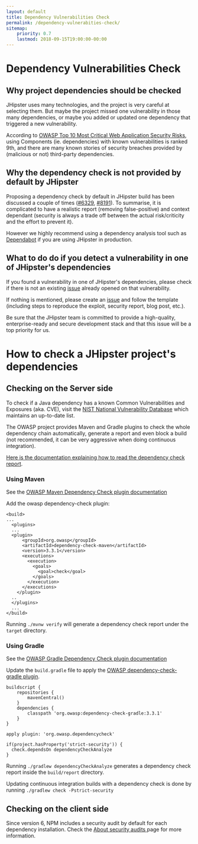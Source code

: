 ```yaml
---
layout: default
title: Dependency Vulnerabilities Check
permalink: /dependency-vulnerabities-check/
sitemap:
    priority: 0.7
    lastmod: 2018-09-15T19:00:00-00:00
---
```


# <i class="fa fa-check-circle-o"></i> Dependency Vulnerabilities Check

## Why project dependencies should be checked

JHipster uses many technologies, and the project is very careful at selecting them. But maybe the project missed one vulnerability in those many dependencies, or maybe you added or updated one dependency that triggered a new vulnerability.

According to [OWASP Top 10 Most Critical Web Application Security Risks](https://www.owasp.org/index.php/Category:OWASP_Top_Ten_Project), using Components (ie. dependencies) with known vulnerabilities is ranked 9th, and there are many known stories of security breaches provided by (malicious or not) third-party dependencies.

## Why the dependency check is not provided by default by JHipster

Proposing a dependency check by default in JHipster build has been discussed a couple of times ([#6329](https://github.com/jhipster/generator-jhipster/issues/6329), [#8191](https://github.com/jhipster/generator-jhipster/issues/8191)). To summarise, it is complicated to have a realistic report (removing false-positive) and context dependant (security is always a trade off between the actual risk/criticity and the effort to prevent it).

However we highly recommend using a dependency analysis tool such as [Dependabot](https://dependabot.com/) if you are using JHipster in production.  

## What to do do if you detect a vulnerability in one of JHipster's dependencies

If you found a vulnerability in one of JHipster's dependencies, please check if there is not an existing  [issue](https://github.com/jhipster/generator-jhipster/issues) already opened on that vulnerability.

If nothing is mentioned, please create an [issue](https://github.com/jhipster/generator-jhipster/issues/new/choose) and follow the template (including steps to reproduce the exploit, security report, blog post, etc.).

Be sure that the JHipster team is committed to provide a high-quality, enterprise-ready and secure development stack and that this issue will be a top priority for us.

# How to check a JHipster project's dependencies

## Checking on the Server side

To check if a Java dependency has a known Common Vulnerabilities and Exposures (aka. CVE), visit the [NIST National Vulnerability Database](https://nvd.nist.gov/) which maintains an up-to-date list.

The OWASP project provides Maven and Gradle plugins to check the whole dependency chain automatically, generate a report and even block a build (not recommended, it can be very aggressive when doing continuous integration).

[Here is the documentation explaining how to read the dependency check report](https://jeremylong.github.io/DependencyCheck/general/thereport.html).

### Using Maven

See the [OWASP Maven Dependency Check plugin documentation](https://jeremylong.github.io/DependencyCheck/dependency-check-maven/index.html)

Add the owasp dependency-check plugin:
```
<build>
...
  <plugins>
  ...
  <plugin>
      <groupId>org.owasp</groupId>
      <artifactId>dependency-check-maven</artifactId>
      <version>3.3.1</version>
      <executions>
        <execution>
          <goals>
            <goal>check</goal>
          </goals>
        </execution>
      </executions>
    </plugin>
  ..
  </plugins>
  ...
</build>
```
Running `./mvnw verify` will generate a dependency check report under the `target` directory.

### Using Gradle
See the [OWASP Gradle Dependency Check plugin documentation](https://jeremylong.github.io/DependencyCheck/dependency-check-gradle/index.html)

Update the `build.gradle` file to apply the [OWASP dependency-check-gradle plugin](https://plugins.gradle.org/plugin/org.owasp.dependencycheck).

```
buildscript {
    repositories {
        mavenCentral()
    }
    dependencies {
        classpath 'org.owasp:dependency-check-gradle:3.3.1'
    }
}

apply plugin: 'org.owasp.dependencycheck'

if(project.hasProperty('strict-security')) {
  check.dependsOn dependencyCheckAnalyze
}
```

Running `./gradlew dependencyCheckAnalyze` generates a dependency check report inside the `build/report` directory.

Updating continuous integration builds with a dependency check is done by running `./gradlew check -Pstrict-security`

## Checking on the client side

Since version 6, NPM includes a security audit by default for each dependency installation. Check the [About security audits
](https://docs.npmjs.com/getting-started/running-a-security-audit) page for more information.
